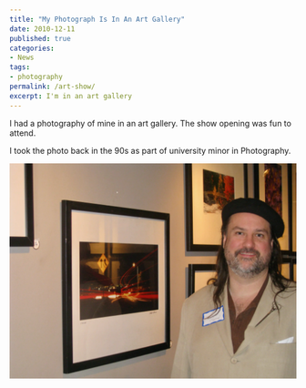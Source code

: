 ```yaml
---
title: "My Photograph Is In An Art Gallery"
date: 2010-12-11
published: true
categories:
- News
tags:
- photography
permalink: /art-show/
excerpt: I'm in an art gallery
---
```

I had a photography of mine in an art gallery. The show opening was fun to attend.

I took the photo back in the 90s as part of university minor in Photography.

![](/assets/images/art/christophers-art-show.webp)